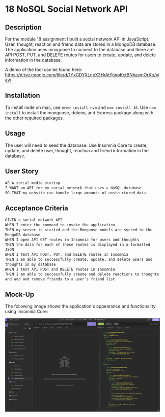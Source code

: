 # 18 NoSQL Social Network API

## Description 
For the module 18 assignment I built a social network API in JavaScript. User, thought, reaction and friend data are stored in a MongoDB database. The application uses mongoose to connect to the database and there are API POST, PUT, and DELETE routes for users to create, update, and delete information in the database.

A demo of the tool can be found here: https://drive.google.com/file/d/1YxGDYXLgeX3HrAtYtwpKctBNhavmOrKb/view

## Installation
To install node on mac, use `brew install nvm` and `nvm install 16`.
Use `npm install` to install the mongoose, dotenv, and Express package along with the other required packages.

## Usage
The user will need to seed the database. Use Insomnia Core to create, update, and delete user, thought, reaction and friend information in the database.

## User Story

```
AS A social media startup
I WANT an API for my social network that uses a NoSQL database
SO THAT my website can handle large amounts of unstructured data
```

## Acceptance Criteria 

```
GIVEN a social network API
WHEN I enter the command to invoke the application
THEN my server is started and the Mongoose models are synced to the MongoDB database
WHEN I open API GET routes in Insomnia for users and thoughts
THEN the data for each of these routes is displayed in a formatted JSON
WHEN I test API POST, PUT, and DELETE routes in Insomnia
THEN I am able to successfully create, update, and delete users and thoughts in my database
WHEN I test API POST and DELETE routes in Insomnia
THEN I am able to successfully create and delete reactions to thoughts and add and remove friends to a user’s friend list
```

## Mock-Up

The following image shows the application's appearance and functionality using Insomnia Core:

![employee-tracker](images/mod18.png)




